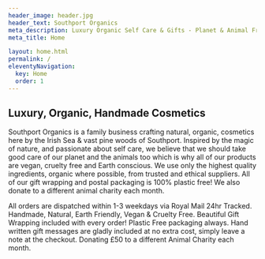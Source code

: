 ```yaml
---
header_image: header.jpg
header_text: Southport Organics
meta_description: Luxury Organic Self Care & Gifts - Planet & Animal Friendly
meta_title: Home

layout: home.html
permalink: /
eleventyNavigation:
  key: Home
  order: 1
---
```


## Luxury, Organic, Handmade Cosmetics

Southport Organics is a family business crafting natural, organic, cosmetics here by the Irish Sea & vast pine woods of Southport. Inspired by the magic of nature, and passionate about self care, we believe that we should take good care of our planet and the animals too which is why all of our products are vegan, cruelty free and Earth conscious. We use only the highest quality ingredients, organic where possible, from trusted and ethical suppliers. All of our gift wrapping and postal packaging is 100% plastic free! We also donate to a different animal charity each month.

All orders are dispatched within 1-3 weekdays via Royal Mail 24hr Tracked.
Handmade, Natural, Earth Friendly, Vegan & Cruelty Free.
Beautiful Gift Wrapping included with every order! Plastic Free packaging always.
Hand written gift messages are gladly included at no extra cost, simply leave a note at the checkout.
Donating £50 to a different Animal Charity each month.

